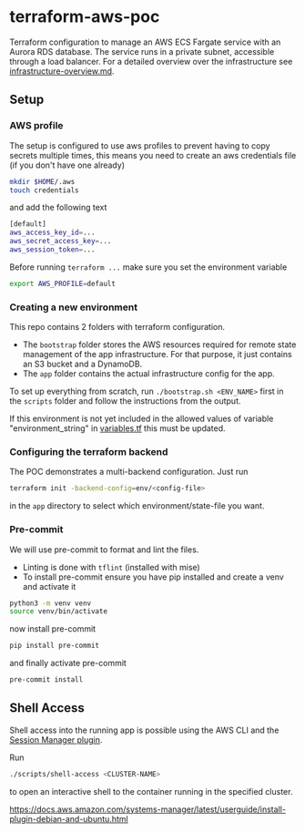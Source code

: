 # terraform-aws-poc

Terraform configuration to manage an AWS ECS Fargate service with an Aurora RDS database.
The service runs in a private subnet, accessible through a load balancer. For a detailed overview over the infrastructure see [infrastructure-overview.md](./documentation/infrastructure-overview.md).

## Setup
### AWS profile
The setup is configured to use aws profiles to prevent having to copy secrets multiple times, this means you need to create 
an aws credentials file (if you don't have one already)
```bash
mkdir $HOME/.aws
touch credentials
```
and add the following text
```bash
[default]
aws_access_key_id=...
aws_secret_access_key=...
aws_session_token=...
```
Before running `terraform ...` make sure you set the environment variable
```bash
export AWS_PROFILE=default
```

### Creating a new environment

This repo contains 2 folders with terraform configuration.
* The `bootstrap` folder stores the AWS resources required for remote state management of the app infrastructure.
  For that purpose, it just contains an S3 bucket and a DynamoDB.
* The `app` folder contains the actual infrastructure config for the app.

To set up everything from scratch, run `./bootstrap.sh <ENV_NAME>` first in the `scripts` folder and follow the instructions from the output.

If this environment is not yet included in the allowed values of variable "environment_string" in [variables.tf](app%2Fvariables.tf)
this must be updated.

### Configuring the terraform backend
The POC demonstrates a multi-backend configuration. Just run
```bash
terraform init -backend-config=env/<config-file>
```
in the `app` directory to select which environment/state-file you want.

### Pre-commit
We will use pre-commit to format and lint the files. 
* Linting is done with `tflint` (installed with mise)
* To install pre-commit ensure you have pip installed and create a venv and activate it
```bash
python3 -m venv venv
source venv/bin/activate
```
now install pre-commit
```bash
pip install pre-commit
```
and finally activate pre-commit
```bash
pre-commit install
```

## Shell Access
Shell access into the running app is possible using the AWS CLI and the [Session Manager plugin](https://docs.aws.amazon.com/systems-manager/latest/userguide/session-manager-working-with-install-plugin.html).

Run 
```bash
./scripts/shell-access <CLUSTER-NAME>
```
to open an interactive shell to the container running in the specified cluster.

https://docs.aws.amazon.com/systems-manager/latest/userguide/install-plugin-debian-and-ubuntu.html
